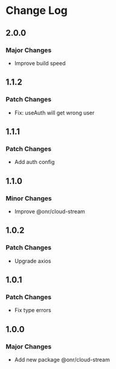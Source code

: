 # Change Log

## 2.0.0

### Major Changes

- Improve build speed

## 1.1.2

### Patch Changes

- Fix: useAuth will get wrong user

## 1.1.1

### Patch Changes

- Add auth config

## 1.1.0

### Minor Changes

- Improve @onr/cloud-stream

## 1.0.2

### Patch Changes

- Upgrade axios

## 1.0.1

### Patch Changes

- Fix type errors

## 1.0.0

### Major Changes

- Add new package @onr/cloud-stream
